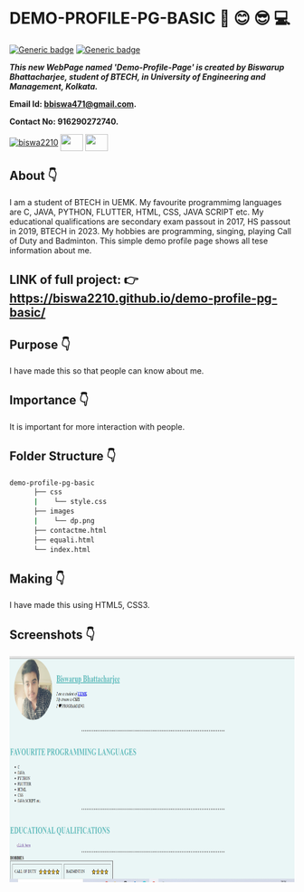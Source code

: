 
# DEMO-PROFILE-PG-BASIC :star_struck: :blush: :sunglasses: :computer:

[![Generic badge](https://img.shields.io/badge/advance-html5-red)](https://shields.io/) [![Generic badge](https://img.shields.io/badge/advance-css3-green)](https://shields.io/) 

***This new WebPage named 'Demo-Profile-Page' is created by Biswarup Bhattacharjee, student of BTECH, in University of Engineering and Management, Kolkata.***

**Email Id: bbiswa471@gmail.com.** 

**Contact No: 916290272740.** 


<p align="left">
<a href="https://www.facebook.com/profile.php?id=100070395300810" target="blank"><img align="center" src="https://cdn.jsdelivr.net/npm/simple-icons@3.0.1/icons/facebook.svg" alt="biswa2210" height="30" width="40" /></a>
<a href="https://instagram.com/biswarup2210" target="blank"><img align="center" src="https://cdn.jsdelivr.net/npm/simple-icons@3.0.1/icons/instagram.svg" alt="" height="30" width="40" /></a>
<a href="https://github.com/biswa2210/biswa2210" target="blank"><img align="center" src="https://cdn.jsdelivr.net/npm/simple-icons@3.0.1/icons/github.svg" alt="" height="30" width="40" /></a>
</p>

## About :point_down: 

<div align="justified">
      
I am a student of BTECH in UEMK. My favourite programmimg languages are C, JAVA, PYTHON, FLUTTER, HTML, CSS, JAVA SCRIPT etc. My educational qualifications are secondary exam passout in 2017, HS passout in 2019, BTECH in 2023. My hobbies are programming, singing, playing Call of Duty and Badminton. This simple demo profile page shows all tese information about me.
</div>

## LINK of full project: :point_right: https://biswa2210.github.io/demo-profile-pg-basic/

## Purpose :point_down:

I have made this so that people can know about me. 

## Importance :point_down:

It is important for more interaction with people.

## Folder Structure :point_down:

```bash
demo-profile-pg-basic
      ├── css
      |    └── style.css
      ├── images
      |    └── dp.png
      ├── contactme.html
      ├── equali.html
      └── index.html

```                    
## Making :point_down:

I have made this using HTML5, CSS3.

## Screenshots :point_down: 

<div align="center">
<a href="pg.PNG"><img src="pg.PNG" width="800" height= "400"></a>
</div>

